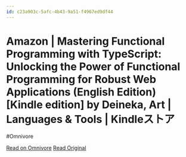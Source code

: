 ```yaml
---
id: c23a903c-5afc-4b43-9a51-f4967ed9df44
---
```


# Amazon | Mastering Functional Programming with TypeScript: Unlocking the Power of Functional Programming for Robust Web Applications (English Edition) [Kindle edition] by Deineka, Art | Languages & Tools | Kindleストア
#Omnivore

[Read on Omnivore](https://omnivore.app/me/amazon-mastering-functional-programming-with-type-script-unlocki-192248fc049)
[Read Original](https://www.amazon.co.jp/Mastering-Functional-Programming-TypeScript-Applications-ebook/dp/B0CW1DNLRX/ref=zg_bs_g_2312307051_d_sccl_4/358-4232316-9000720?psc=1)



